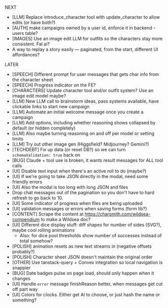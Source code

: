 NEXT
- [LLM] Replace introduce_character tool with update_character to allow edits (or have both?)
- [AUTH] make campaigns owned by a user id, enforce it in backend - users table?
- [IMAGES] Use an image edit LLM for outfits so the characters stay more consistent. Fal.ai?
- A way to replay a story easily — paginated, from the start, different UI affordances?

LATER
- [SPEECH] Different prompt for user messages that gets char info from the character sheet
- [SPEECH] Progress indicator on the FE?
- [CHARACTERS] Update character tool and/or outfit system? Use an image edit model maybe?
- [LLM] New LLM call to brainstorm ideas, pass systems available, have clickable links to start new campaign
- [LLM] Automate an initial welcome message once you create a campaign
- [LLM] Add options, including whether reasoning shows collapsed by default (or hidden completely)
- [LLM] Also maybe turning reasoning on and off per model or setting limits
- [LLM] Try out other image gen (Higgsfield? Midjourney? Gemini?)
- [TECHDEBT] Fix up data (or reset DB?) so we can turn `schemaValidation: true` back on
- [BUG] Claude + tool use is broken, it wants result messages for ALL tool calls
- [UI] Disable text input when there's an active roll to do (maybe?)
- [UI] If we're going to take JSON directly in the modal, need some friendly errors
- [UI] Also the modal is too long with long JSON and files
- Drop chat messages out of the pagination so you don't have to hard refresh to go back to 10.
- [UI] Some indicator of progress when files are being uploaded
- [UI] validation messages or errors when saving forms (form lib?)
- [CONTENT] Scrape the content at https://charsmith.com/wildsea-compendium to make a Wildsea doc?
- [UI] Different dice display stuff: diff shapes for number of sides (SVG?), maybe cool rolling animations
  - Also: for dice pool thresholds show number of successes instead of total somehow?
- [POLISH] <Wiggly /> animation resets as new text streams in (negative offsets probably?)
- [POLISH] Character sheet JSON doesn't maintain the original order
- [OTHER] Use tanstack-query + Convex integration so local navigation is snappier
- [BUG] Date badges pulse on page load, should only happen when it changes
- [UI] Handle `error` message finishReason better, when messages get cut off part way
- [UI] Colors for clocks. Either get AI to choose, or just hash the name or something?
